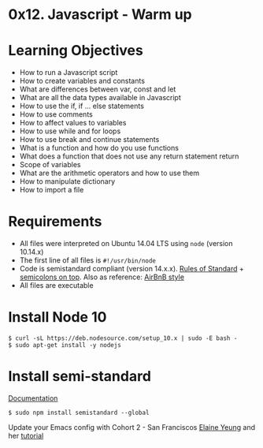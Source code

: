 # 0x12. Javascript - Warm up
# Learning Objectives
* How to run a Javascript script
* How to create variables and constants
* What are differences between var, const and let
* What are all the data types available in Javascript
* How to use the if, if ... else statements
* How to use comments
* How to affect values to variables
* How to use while and for loops
* How to use break and continue statements
* What is a function and how do you use functions
* What does a function that does not use any return statement return
* Scope of variables
* What are the arithmetic operators and how to use them
* How to manipulate dictionary
* How to import a file
# Requirements
* All files were interpreted on Ubuntu 14.04 LTS using ```node``` (version 10.14.x)
* The first line of all files is ```#!/usr/bin/node```
* Code is semistandard compliant (version 14.x.x). [Rules of Standard](https://standardjs.com/rules.html) + [semicolons on top](https://github.com/standard/semistandard). Also as reference: [AirBnB style](https://github.com/airbnb/javascript)
* All files are executable
# Install Node 10
```
$ curl -sL https://deb.nodesource.com/setup_10.x | sudo -E bash -
$ sudo apt-get install -y nodejs
```
# Install semi-standard
[Documentation](https://github.com/standard/semistandard)
```
$ sudo npm install semistandard --global
```
Update your Emacs config with Cohort 2 - San Franciscos [Elaine Yeung](https://twitter.com/egsy) and her [tutorial](https://medium.com/@elaine.yeung/quick-tutorial-adjust-javascript-indentation-in-emacs-f47f6e82d586)